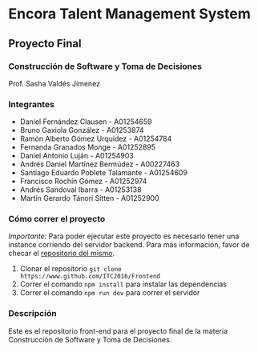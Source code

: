# Encora Talent Management System
## Proyecto Final
### Construcción de Software y Toma de Decisiones 

Prof. Sasha Valdés Jímenez 

### Integrantes 

- Daniel Fernández Clausen - A01254659
- Bruno Gaxiola González - A01253874
- Ramón Alberto Gómez Urquídez - A01254784
- Fernanda Granados Monge - A01252895
- Daniel Antonio Luján - A01254903
- Andrés Daniel Martínez Bermúdez - A00227463
- Santiago Eduardo Poblete Talamante - A01254609
- Francisco Rochín Gómez - A01252974
- Andrés Sandoval Ibarra - A01253138
- Martín Gerardo Tánori Sitten - A01252900

### Cómo correr el proyecto

*Importante:* Para poder ejecutar este proyecto es necesario tener una instance corriendo del servidor backend. Para más información, favor de checar el [repositorio del mismo](https://github.com/ITC2026/backend). 

1. Clonar el repositorio `git clone https://www.github.com/ITC2016/Frontend`
2. Correr el comando `npm install` para instalar las dependencias
3. Correr el comando `npm run dev` para correr el servidor

### Descripción

Este es el repositorio front-end para el proyecto final de la materia Construcción de Software y Toma de Decisiones.
